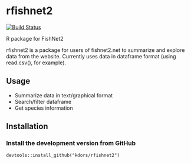 # rfishnet2

[![Build Status](https://travis-ci.com/kdors/rfishnet2.svg?branch=master)](https://travis-ci.com/kdors/rfishnet2)

R package for FishNet2

rfishnet2 is a package for users of fishnet2.net to summarize and explore data from the website. Currently uses data in dataframe format (using read.csv(), for example).


## Usage

* Summarize data in text/graphical format
* Search/filter dataframe
* Get species information

## Installation

### Install the development version from GitHub
```
devtools::install_github("kdors/rfishnet2")
```
